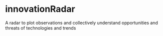 # innovationRadar
A radar to plot observations and collectively understand opportunities and threats of technologies and trends
